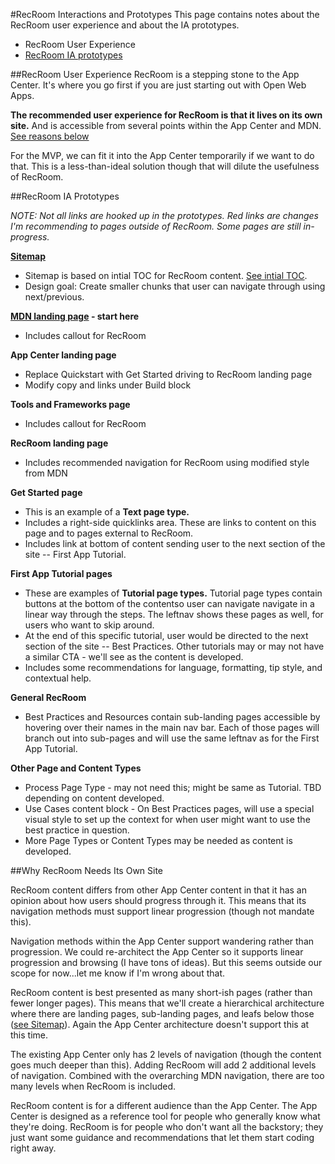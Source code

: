 #RecRoom Interactions and Prototypes
This page contains notes about the RecRoom user experience and about the IA prototypes.

- RecRoom User Experience
- [RecRoom IA prototypes](#proto)


##<a name="ux"></a>RecRoom User Experience
RecRoom is a stepping stone to the App Center. It's where you go first if you are just starting out with Open Web Apps.

**The recommended user experience for RecRoom is that it lives on its own site.**  And is accessible from several points within the App Center and MDN. [See reasons below](#reasons)

For the MVP, we can fit it into the App Center temporarily if we want to do that. This is a less-than-ideal solution though that will dilute the usefulness of RecRoom. 


##<a name="proto"></a>RecRoom IA Prototypes

*NOTE: Not all links are hooked up in the prototypes. Red links are changes I'm recommending to pages outside of RecRoom. Some pages are still in-progress.*

**[Sitemap][1]**
- Sitemap is based on intial TOC for RecRoom content. [See intial TOC][2].
- Design goal: Create smaller chunks that user can navigate through using next/previous.

**[MDN landing page][3] - start here**
- Includes callout for RecRoom

**App Center landing page**
- Replace Quickstart with Get Started driving to RecRoom landing page
- Modify copy and links under Build block

**Tools and Frameworks page**
- Includes callout for RecRoom

**RecRoom landing page**
- Includes recommended navigation for RecRoom using modified style from MDN

**Get Started page**
- This is an example of a **Text page type.** 
- Includes a right-side quicklinks area. These are links to content on this page and to pages external to RecRoom.
- Includes link at bottom of content sending user to the next section of the site -- First App Tutorial.

**First App Tutorial pages**
- These are examples of **Tutorial page types.** Tutorial page types contain buttons at the bottom of the contentso user can navigate navigate in a linear way through the steps. The leftnav shows these pages as well, for users who want to skip around.
- At the end of this specific tutorial, user would be directed to the next section of the site -- Best Practices. Other tutorials may or may not have a similar CTA - we'll see as the content is developed.
- Includes some recommendations for language, formatting, tip style, and contextual help.
 
**General RecRoom**
- Best Practices and Resources contain sub-landing pages accessible by hovering over their names in the main nav bar. Each of those pages will branch out into sub-pages and will use the same leftnav as for the First App Tutorial.

**Other Page and Content Types**
- Process Page Type - may not need this; might be same as Tutorial. TBD depending on content developed.
- Use Cases content block - On Best Practices pages, will use a special visual style to set up the context for when user might want to use the best practice in question. 
- More Page Types or Content Types may be needed as content is developed.
 
 
##<a name="reasons"></a>Why RecRoom Needs Its Own Site

RecRoom content differs from other App Center content in that it has an opinion about how users should progress through it. This means that its navigation methods must support linear progression (though not mandate this). 

Navigation methods within the App Center support wandering rather than progression. We could re-architect the App Center so it supports linear progression and browsing (I have tons of ideas). But this seems outside our scope for now...let me know if I'm wrong about that.

RecRoom content is best presented as many short-ish pages (rather than fewer longer pages). This means that we'll create a hierarchical architecture where there are landing pages, sub-landing pages, and leafs below those ([see Sitemap][1]). Again the App Center architecture doesn't support this at this time.

The existing App Center only has 2 levels of navigation (though the content goes much deeper than this). Adding RecRoom will add 2 additional levels of navigation. Combined with the overarching MDN navigation, there are too many levels when RecRoom is included.

RecRoom content is for a different audience than the App Center. The App Center is designed as a reference tool for people who generally know what they're doing. RecRoom is for people who don't want all the backstory; they just want some guidance and recommendations that let them start coding right away.


[1]: http://585RIV.axshare.com "RecRoom Sitemap"
[2]: https://github.com/mozilla/recroom-docs/blob/master/README.md "RecRoom TOC"
[3]: http://HI0P02.axshare.com "RecRoom prototypes"


